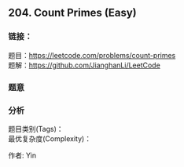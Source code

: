 ## 204. Count Primes (Easy)

### **链接**：
题目：https://leetcode.com/problems/count-primes  
题解：https://github.com/JianghanLi/LeetCode

### **题意**



### **分析**  
题目类别(Tags)：  
最优复杂度(Complexity)：  



作者: Yin
